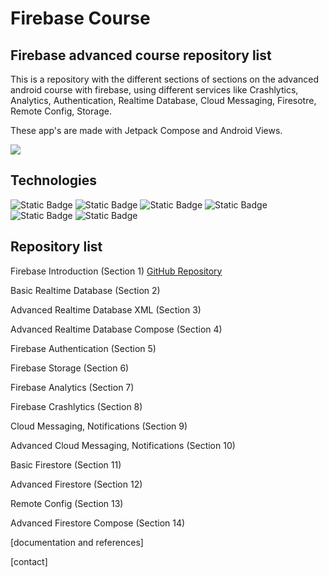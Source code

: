 # Firebase Course
## Firebase advanced course repository list

This is a repository with the different sections of sections on the advanced android course with firebase, using different services like Crashlytics, Analytics, Authentication, Realtime Database, Cloud Messaging, Firesotre, Remote Config, Storage.

These app's are made with Jetpack Compose and Android Views.

<img src="https://albertomontesdeoca.xyz/wp-content/uploads/2017/11/firebase-android.jpg">

## Technologies
![Static Badge](https://img.shields.io/badge/Android-green?style=for-the-badge&logo=android&labelColor=black)
![Static Badge](https://img.shields.io/badge/Jetpack%20Compose-white?style=for-the-badge&logo=Jetpack%20Compose&labelColor=grey)
![Static Badge](https://img.shields.io/badge/Jetpack-grey?style=for-the-badge&logo=Jetpack%20Compose&labelColor=white)
![Static Badge](https://img.shields.io/badge/Firebase-orange?style=for-the-badge&logo=firebase&labelColor=grey)
![Static Badge](https://img.shields.io/badge/Material%20Design-purple?style=for-the-badge&logo=material%20design&labelColor=white)
![Static Badge](https://img.shields.io/badge/Java-orange?style=for-the-badge&logo=java&labelColor=white)


## Repository list
Firebase Introduction (Section 1) [GitHub Repository](https://github.com/DavidGlezQ/Firebase-Introduction-Section1)

Basic Realtime Database (Section 2)

Advanced Realtime Database XML (Section 3)

Advanced Realtime Database Compose (Section 4)

Firebase Authentication (Section 5)

Firebase Storage (Section 6)

Firebase Analytics (Section 7)

Firebase Crashlytics (Section 8)

Cloud Messaging, Notifications (Section 9)

Advanced Cloud Messaging, Notifications (Section 10)

Basic Firestore (Section 11)

Advanced Firestore (Section 12)

Remote Config (Section 13)

Advanced Firestore Compose (Section 14)


[documentation and references]

[contact]
